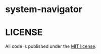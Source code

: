# system-navigator

# LICENSE

All code is published under the [MIT license](https://github.com/cloxp/clj-system-navigator/blob/master/LICENSE).
